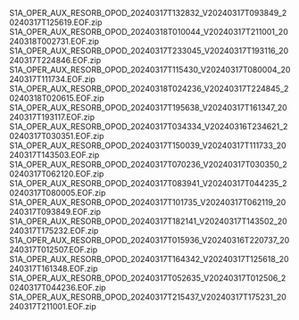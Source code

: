 S1A_OPER_AUX_RESORB_OPOD_20240317T132832_V20240317T093849_20240317T125619.EOF.zip
S1A_OPER_AUX_RESORB_OPOD_20240318T010044_V20240317T211001_20240318T002731.EOF.zip
S1A_OPER_AUX_RESORB_OPOD_20240317T233045_V20240317T193116_20240317T224846.EOF.zip
S1A_OPER_AUX_RESORB_OPOD_20240317T115430_V20240317T080004_20240317T111734.EOF.zip
S1A_OPER_AUX_RESORB_OPOD_20240318T024236_V20240317T224845_20240318T020615.EOF.zip
S1A_OPER_AUX_RESORB_OPOD_20240317T195638_V20240317T161347_20240317T193117.EOF.zip
S1A_OPER_AUX_RESORB_OPOD_20240317T034334_V20240316T234621_20240317T030351.EOF.zip
S1A_OPER_AUX_RESORB_OPOD_20240317T150039_V20240317T111733_20240317T143503.EOF.zip
S1A_OPER_AUX_RESORB_OPOD_20240317T070236_V20240317T030350_20240317T062120.EOF.zip
S1A_OPER_AUX_RESORB_OPOD_20240317T083941_V20240317T044235_20240317T080005.EOF.zip
S1A_OPER_AUX_RESORB_OPOD_20240317T101735_V20240317T062119_20240317T093849.EOF.zip
S1A_OPER_AUX_RESORB_OPOD_20240317T182141_V20240317T143502_20240317T175232.EOF.zip
S1A_OPER_AUX_RESORB_OPOD_20240317T015936_V20240316T220737_20240317T012507.EOF.zip
S1A_OPER_AUX_RESORB_OPOD_20240317T164342_V20240317T125618_20240317T161348.EOF.zip
S1A_OPER_AUX_RESORB_OPOD_20240317T052635_V20240317T012506_20240317T044236.EOF.zip
S1A_OPER_AUX_RESORB_OPOD_20240317T215437_V20240317T175231_20240317T211001.EOF.zip